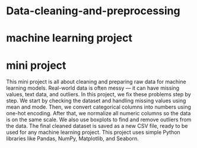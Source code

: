 # Data-cleaning-and-preprocessing 
# machine learning project
# mini project
This mini project is all about cleaning and preparing raw data for machine learning models. Real-world data is often messy — it can have missing values, text data, and outliers. In this project, we fix these problems step by step.
We start by checking the dataset and handling missing values using mean and mode. Then, we convert categorical columns into numbers using one-hot encoding. After that, we normalize all numeric columns so the data is on the same scale. We also use boxplots to find and remove outliers from the data.
The final cleaned dataset is saved as a new CSV file, ready to be used for any machine learning project. This project uses simple Python libraries like Pandas, NumPy, Matplotlib, and Seaborn.
